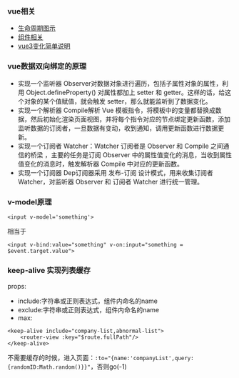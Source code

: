 ### vue相关
* [生命周期图示](../assets/lifecycle.png)
* [组件相关](../vue/zu-jian.md)
* [vue3变化简单说明](../assets/Vue-3-Cheat-Sheet.pdf)


### vue数据双向绑定的原理
* 实现一个监听器 Observer对数据对象进行遍历，包括子属性对象的属性，利用 Object.defineProperty() 对属性都加上 setter 和 getter。这样的话，给这个对象的某个值赋值，就会触发 setter，那么就能监听到了数据变化。
* 实现一个解析器 Compile解析 Vue 模板指令，将模板中的变量都替换成数据，然后初始化渲染页面视图，并将每个指令对应的节点绑定更新函数，添加监听数据的订阅者，一旦数据有变动，收到通知，调用更新函数进行数据更新。
* 实现一个订阅者 Watcher：Watcher 订阅者是 Observer 和 Compile 之间通信的桥梁 ，主要的任务是订阅 Observer 中的属性值变化的消息，当收到属性值变化的消息时，触发解析器 Compile 中对应的更新函数。
* 实现一个订阅器 Dep订阅器采用 发布-订阅 设计模式，用来收集订阅者 Watcher，对监听器 Observer 和 订阅者 Watcher 进行统一管理。

### v-model原理
```
<input v-model='something'>
```
相当于
```
<input v-bind:value="something" v-on:input="something = $event.target.value">
```

### keep-alive 实现列表缓存
props:
* include:字符串或正则表达式，组件内命名的name
* exclude:字符串或正则表达式，组件内命名的name
* max:

```
<keep-alive include="company-list,abnormal-list">
    <router-view :key="$route.fullPath"/>
</keep-alive>
```
不需要缓存的时候，进入页面：`:to="{name:'companyList',query:{randomID:Math.random()}}"`，否则go(-1)